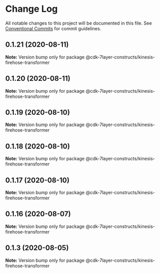# Change Log

All notable changes to this project will be documented in this file.
See [Conventional Commits](https://conventionalcommits.org) for commit guidelines.

## 0.1.21 (2020-08-11)

**Note:** Version bump only for package @cdk-7layer-constructs/kinesis-firehose-transformer





## 0.1.20 (2020-08-11)

**Note:** Version bump only for package @cdk-7layer-constructs/kinesis-firehose-transformer





## 0.1.19 (2020-08-10)

**Note:** Version bump only for package @cdk-7layer-constructs/kinesis-firehose-transformer





## 0.1.18 (2020-08-10)

**Note:** Version bump only for package @cdk-7layer-constructs/kinesis-firehose-transformer





## 0.1.17 (2020-08-10)

**Note:** Version bump only for package @cdk-7layer-constructs/kinesis-firehose-transformer





## 0.1.16 (2020-08-07)

**Note:** Version bump only for package @cdk-7layer-constructs/kinesis-firehose-transformer





## 0.1.3 (2020-08-05)

**Note:** Version bump only for package @cdk-7layer-constructs/kinesis-firehose-transformer
